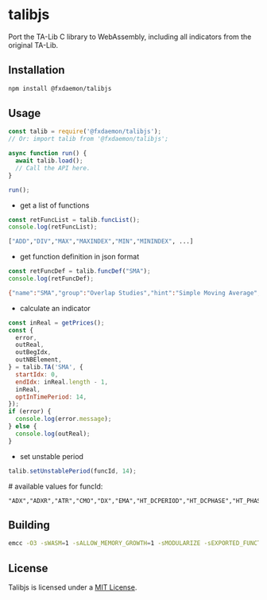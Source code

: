 # talibjs
Port the TA-Lib C library to WebAssembly, including all indicators from the original TA-Lib.

## Installation

```bash
npm install @fxdaemon/talibjs
```

## Usage

```javascript
const talib = require('@fxdaemon/talibjs');
// Or: import talib from '@fxdaemon/talibjs';

async function run() {
  await talib.load();
  // Call the API here.
}

run();
```

- get a list of functions

```javascript
const retFuncList = talib.funcList();
console.log(retFuncList);
```
```bash
["ADD","DIV","MAX","MAXINDEX","MIN","MININDEX", ...]
```

- get function definition in json format

```javascript
const retFuncDef = talib.funcDef("SMA");
console.log(retFuncDef);
```
```bash
{"name":"SMA","group":"Overlap Studies","hint":"Simple Moving Average","inputs":[{"name":"inReal","type":"real"}],"opt_inputs":[{"name":"optInTimePeriod","display_name":"Time Period","default_value":30.0,"hint":"Number of period","type":"integer","range":{"min":2,"max":100000,"suggested_start":4,"suggested_end":200,"suggested_increment":1}}],"outputs":[{"name":"outReal","type":"real","flags":["line"]}]}
```

- calculate an indicator
```javascript
const inReal = getPrices();
const {
  error,
  outReal,
  outBegIdx,
  outNBElement,
} = talib.TA('SMA', {
  startIdx: 0,
  endIdx: inReal.length - 1,
  inReal,
  optInTimePeriod: 14,
});
if (error) {
  console.log(error.message);
} else {
  console.log(outReal);
}
```

- set unstable period
```javascript
talib.setUnstablePeriod(funcId, 14);
```
\# available values for funcId:
```
"ADX","ADXR","ATR","CMO","DX","EMA","HT_DCPERIOD","HT_DCPHASE","HT_PHASOR","HT_SINE","HT_TRENDLINE","HT_TRENDMODE","IMI","KAMA","MAMA","MFI","MINUS_DI","MINUS_DM","NATR","PLUS_DI","PLUS_DM","RSI","STOCHRSI","T3","ALL"
```

## Building
```bash
emcc -O3 -sWASM=1 -sALLOW_MEMORY_GROWTH=1 -sMODULARIZE -sEXPORTED_FUNCTIONS=_malloc,_free,_main -sEXPORTED_RUNTIME_METHODS=UTF8ToString,stringToUTF8,lengthBytesUTF8 -I ../include talib.c yyjson.c ../lib/libta_lib.a -o ../dist/talib.js
```

## License
Talibjs  is licensed under a [MIT License](./LICENSE).
